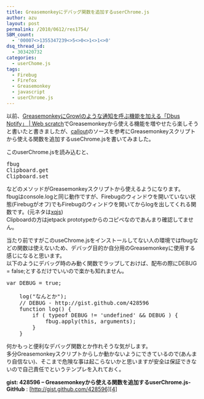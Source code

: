```yaml
---
title: Greasemonkeyにデバッグ関数を追加するuserChrome.js
author: azu
layout: post
permalink: /2010/0612/res1754/
SBM_count:
  - '00007<>1355347239<>5<>0<>1<>1<>0'
dsq_thread_id:
  - 303420732
categories:
  - userChome.js
tags:
  - Firebug
  - Firefox
  - Greasemonkey
  - javascript
  - userChrome.js
---
```

以前、[GreasemonkeyにGrowlのような通知を呼ぶ機能を加える「Dbus Notify」 | Web scratch][1]でGreasemonkeyから使える機能を増やせたら楽しそうと書いたと書きましたが、[callout][2]のソースを参考にGreasemonkeyスクリプトから使える関数を追加するuseChrome.jsを書いてみました。



このuserChrome.jsを読み込むと、

<pre>fbug
Clipboard.get
Clipboard.set</pre>

などのメソッドがGreasemonkeyスクリプトから使えるようになります。  
fbugはconsole.logと同じ動作ですが、Firebugのウィンドウを開いていない状態(Firebugがオフ)でもFirebugのウィンドウを開いてからlogを出してくれる関数です。(元ネタは[xqjs][3])  
Clipboardの方はjetpack prototypeからのコピペなのであんまり確認してません。

当たり前ですがこのuseChrome.jsをインストールしてない人の環境ではfbugなどの関数は使えないため、デバッグ目的か自分用のGreasemonkeyに使用する感じになると思います。  
以下のようにデバッグ時のみ動く関数でラップしておけば、配布の際にDEBUG = false;とするだけでいいので楽かも知れません。

<pre class="brush:javascript;">var DEBUG = true;

    log("なんとか");
    // DEBUG - http://gist.github.com/428596
    function log() {
        if ( typeof DEBUG != 'undefined' && DEBUG ) {
            fbug.apply(this, arguments);
        }
    }</pre>

何かもっと便利なデバッグ関数とか作れそうな気がします。  
多分Greasemonkeyスクリプトからしか動かないようにできているので(あんまり自信ない)、そこまで危険な事は起こらないかと思いますが安全は保証できないので自己責任でというテンプレを入れておく。

**gist: 428596 &#8211; Greasemonkeyから使える関数を追加するuserChrome.js- GitHub**
:   [http://gist.github.com/428596][4]

 [1]: https://efcl.info/2010/0606/res1708/
 [2]: http://github.com/lackac/callout "lackac's callout at master - GitHub"
 [3]: https://addons.mozilla.org/ja/firefox/addon/159546/
 [4]: http://gist.github.com/428596 "gist: 428596 - Greasemonkeyから使える関数を追加するuserChrome.js- GitHub"
